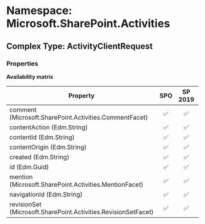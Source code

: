 # Namespace: Microsoft.SharePoint.Activities

## Complex Type: ActivityClientRequest

### Properties

**Availability matrix**

Property | SPO | SP 2019 | SP 2016 | SP 2013
----------|:---:|:-------:|:-------:|:-------
comment (Microsoft.SharePoint.Activities.CommentFacet) | ✅ | ✅ | ❌ | ❌
contentAction (Edm.String) | ✅ | ✅ | ❌ | ❌
contentId (Edm.String) | ✅ | ✅ | ❌ | ❌
contentOrigin (Edm.String) | ✅ | ✅ | ❌ | ❌
created (Edm.String) | ✅ | ✅ | ❌ | ❌
id (Edm.Guid) | ✅ | ✅ | ❌ | ❌
mention (Microsoft.SharePoint.Activities.MentionFacet) | ✅ | ✅ | ❌ | ❌
navigationId (Edm.String) | ✅ | ✅ | ❌ | ❌
revisionSet (Microsoft.SharePoint.Activities.RevisionSetFacet) | ✅ | ✅ | ❌ | ❌